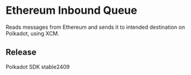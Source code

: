 # Ethereum Inbound Queue

Reads messages from Ethereum and sends it to intended destination on Polkadot, using XCM.


## Release

Polkadot SDK stable2409
